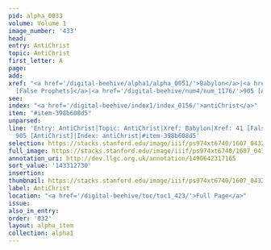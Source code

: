 ```yaml
---
pid: alpha_0033
volume: Volume 1
image_number: '433'
head:
entry: AntiChrist
topic: AntiChrist
first_letter: A
page:
add:
xref: "<a href='/digital-beehive/alpha1/alpha_0051/'>Babylon</a>|<a href='/digital-beehive/num1/num_0041/'>41
  [False Prophets]</a>|<a href='/digital-beehive/num4/num_1176/'>905 [AntiChrist]</a>"
see:
index: "<a href='/digital-beehive/index1/index_0156/'>antiChrist</a>"
item: "#item-398b608d5"
unparsed:
line: 'Entry: AntiChrist|Topic: AntiChrist|Xref: Babylon|Xref: 41 [False Prophets]|Xref:
  905 [AntiChrist]|Index: antiChrist|#item-398b608d5'
selection: https://stacks.stanford.edu/image/iiif/ps974xt6740/1607_0432/296,2730,3152,724/full/0/default.jpg
full_image: https://stacks.stanford.edu/image/iiif/ps974xt6740/1607_0432/full/full/0/default.jpg
annotation_uri: http://dev.llgc.org.uk/annotation/1490642317165
sort_value: '143312730'
insertion:
thumbnail: https://stacks.stanford.edu/image/iiif/ps974xt6740/1607_0432/296,2730,600,180/250,/0/default.jpg
label: AntiChrist
location: "<a href='/digital-beehive/toc/toc1_423/'>Full Page</a>"
issue:
also_in_entry:
order: '032'
layout: alpha_item
collection: alpha1
---
```

